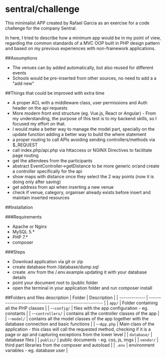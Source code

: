 # sentral/challenge

This minimalist APP created by Rafael Garcia as an exercise for a code challenge for the company Sentral.

In here, I tried to describe how a minimum app would be in my point of view, regarding the common standards of a MVC OOP 
built in PHP design pattern and based on my previous experiences with non-framework applications.

##Assumptions

- The venues can by added automatically, but also reused for different events
- Schools would be pre-inserted from other sources, no need to add a a "add new"


##Things that could be improved with extra time

- A proper ACL with a middleware class, user permissions and Auth header on the api requests
- More modern front end structure (eg. Vue.js, React or Angular) - From my understanding, the purpose of this test is 
to my backend skills, so I focused my effort on that.
- I would make a better way to manage the model part, specially on the update function adding a better way to build 
the where statement
- a proper routing to call APIs avoiding sending controllers/methods via $_REQUEST
- call index.php/api.php via httaccess or NGINX Directives to facilitate page routing
- get the attendees from the participants
- abstract EventController->getDistance to be more generic or/and create a controller specifically for the api
- show maps with distance once they select the 2 way points (now it is doing only after saving)
- get address from api when inserting a new venue
- check if venue, category, organiser already exists before insert and maintain inserted resources

##Installation

###Requirements
- Apache or Nginx 
- MySQL 5.*
- PHP 7.*
- composer

###Steps
- Download application via git or zip
- create database from /database/dump.sql
- create .env from the /.env.example updating it with your database details
- point your document root to /public folder
- open the terminal in your application folder and run composer install

##Folders and files description
| Folder            | Description |
| -------------     | ------------------------------------------------------- |
| `app/`            | Folder containing all the PHP classes                   |
|  --`config/`      | files with the app configuration - eg. constants        |
|  --`controllers/` | contains all the controller classes of the app          |
|  --`model/`       | contains all the model classes of the app together with the database connection and basic functions         |
|  --`App.php`      | Main class of the application - this class will call the requested method, checking if it is a page or api and capturing exceptions from the lower level         |
| `database/`       | database files                                          |
| `public/`         | public documents - eg. css, js, imgs                    |
| `vendor/`         | third part libraries from the composer and autoload     |
| `.env`            | environment variables - eg. database user     |



